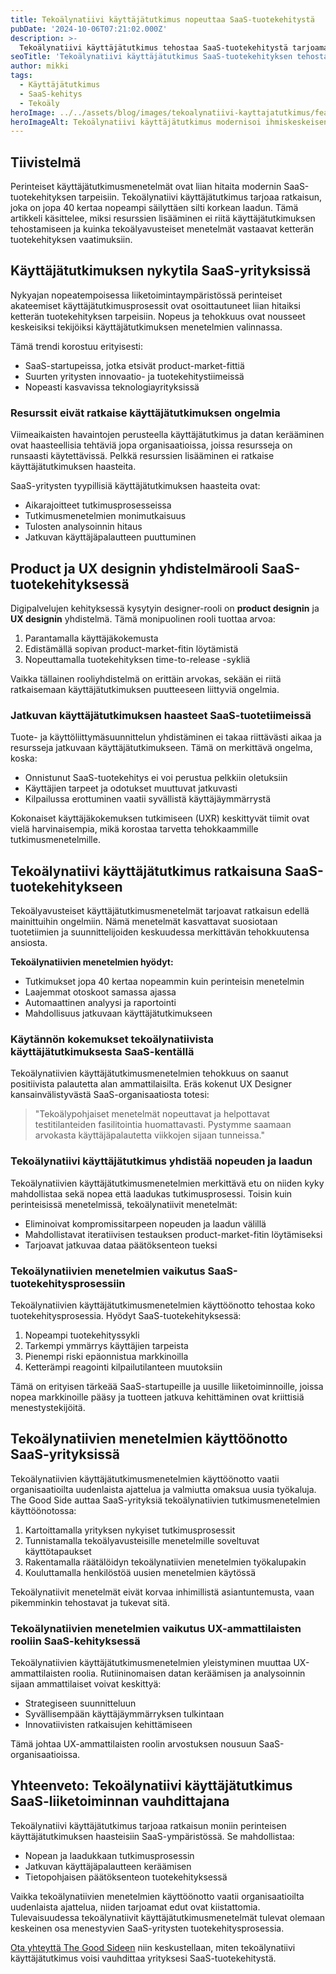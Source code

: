 ```yaml
---
title: Tekoälynatiivi käyttäjätutkimus nopeuttaa SaaS-tuotekehitystä
pubDate: '2024-10-06T07:21:02.000Z'
description: >-
  Tekoälynatiivi käyttäjätutkimus tehostaa SaaS-tuotekehitystä tarjoamalla jopa 40 kertaa nopeampia tutkimusprosesseja ilman laatukompromisseja. Tämä moderni lähestymistapa tukee ketterää kehitystä ja nopeampaa päätöksentekoa.
seoTitle: 'Tekoälynatiivi käyttäjätutkimus SaaS-tuotekehityksen tehostajana'
author: mikki
tags:
  - Käyttäjätutkimus
  - SaaS-kehitys
  - Tekoäly
heroImage: ../../assets/blog/images/tekoalynatiivi-kayttajatutkimus/featured.webp
heroImageAlt: Tekoälynatiivi käyttäjätutkimus modernisoi ihmiskeskeisen muotoilun
---
```


## Tiivistelmä

Perinteiset käyttäjätutkimusmenetelmät ovat liian hitaita modernin SaaS-tuotekehityksen tarpeisiin. Tekoälynatiivi käyttäjätutkimus tarjoaa ratkaisun, joka on jopa 40 kertaa nopeampi säilyttäen silti korkean laadun. Tämä artikkeli käsittelee, miksi resurssien lisääminen ei riitä käyttäjätutkimuksen tehostamiseen ja kuinka tekoälyavusteiset menetelmät vastaavat ketterän tuotekehityksen vaatimuksiin.

## Käyttäjätutkimuksen nykytila SaaS-yrityksissä

Nykyajan nopeatempoisessa liiketoimintaympäristössä perinteiset akateemiset käyttäjätutkimusprosessit ovat osoittautuneet liian hitaiksi ketterän tuotekehityksen tarpeisiin. Nopeus ja tehokkuus ovat nousseet keskeisiksi tekijöiksi käyttäjätutkimuksen menetelmien valinnassa.

Tämä trendi korostuu erityisesti:

* SaaS-startupeissa, jotka etsivät product-market-fittiä
* Suurten yritysten innovaatio- ja tuotekehitystiimeissä
* Nopeasti kasvavissa teknologiayrityksissä

### Resurssit eivät ratkaise käyttäjätutkimuksen ongelmia

Viimeaikaisten havaintojen perusteella käyttäjätutkimus ja datan kerääminen ovat haasteellisia tehtäviä jopa organisaatioissa, joissa resursseja on runsaasti käytettävissä. Pelkkä resurssien lisääminen ei ratkaise käyttäjätutkimuksen haasteita.

SaaS-yritysten tyypillisiä käyttäjätutkimuksen haasteita ovat:

* Aikarajoitteet tutkimusprosesseissa
* Tutkimusmenetelmien monimutkaisuus
* Tulosten analysoinnin hitaus
* Jatkuvan käyttäjäpalautteen puuttuminen

## Product ja UX designin yhdistelmärooli SaaS-tuotekehityksessä

Digipalvelujen kehityksessä kysytyin designer-rooli on **product designin** ja **UX designin** yhdistelmä. Tämä monipuolinen rooli tuottaa arvoa:

1. Parantamalla käyttäjäkokemusta
2. Edistämällä sopivan product-market-fitin löytämistä
3. Nopeuttamalla tuotekehityksen time-to-release -sykliä

Vaikka tällainen rooliyhdistelmä on erittäin arvokas, sekään ei riitä ratkaisemaan käyttäjätutkimuksen puutteeseen liittyviä ongelmia.

### Jatkuvan käyttäjätutkimuksen haasteet SaaS-tuotetiimeissä

Tuote- ja käyttöliittymäsuunnittelun yhdistäminen ei takaa riittävästi aikaa ja resursseja jatkuvaan käyttäjätutkimukseen. Tämä on merkittävä ongelma, koska:

* Onnistunut SaaS-tuotekehitys ei voi perustua pelkkiin oletuksiin
* Käyttäjien tarpeet ja odotukset muuttuvat jatkuvasti
* Kilpailussa erottuminen vaatii syvällistä käyttäjäymmärrystä

Kokonaiset käyttäjäkokemuksen tutkimiseen (UXR) keskittyvät tiimit ovat vielä harvinaisempia, mikä korostaa tarvetta tehokkaammille tutkimusmenetelmille.

## Tekoälynatiivi käyttäjätutkimus ratkaisuna SaaS-tuotekehitykseen

Tekoälyavusteiset käyttäjätutkimusmenetelmät tarjoavat ratkaisun edellä mainittuihin ongelmiin. Nämä menetelmät kasvattavat suosiotaan tuotetiimien ja suunnittelijoiden keskuudessa merkittävän tehokkuutensa ansiosta.

**Tekoälynatiivien menetelmien hyödyt:**

* Tutkimukset jopa 40 kertaa nopeammin kuin perinteisin menetelmin
* Laajemmat otoskoot samassa ajassa
* Automaattinen analyysi ja raportointi
* Mahdollisuus jatkuvaan käyttäjätutkimukseen

### Käytännön kokemukset tekoälynatiivista käyttäjätutkimuksesta SaaS-kentällä

Tekoälynatiivien käyttäjätutkimusmenetelmien tehokkuus on saanut positiivista palautetta alan ammattilaisilta. Eräs kokenut UX Designer kansainvälistyvästä SaaS-organisaatiosta totesi:

> "Tekoälypohjaiset menetelmät nopeuttavat ja helpottavat testitilanteiden fasilitointia huomattavasti. Pystymme saamaan arvokasta käyttäjäpalautetta viikkojen sijaan tunneissa."

### Tekoälynatiivi käyttäjätutkimus yhdistää nopeuden ja laadun

Tekoälynatiivien käyttäjätutkimusmenetelmien merkittävä etu on niiden kyky mahdollistaa sekä nopea että laadukas tutkimusprosessi. Toisin kuin perinteisissä menetelmissä, tekoälynatiivit menetelmät:

* Eliminoivat kompromissitarpeen nopeuden ja laadun välillä
* Mahdollistavat iteratiivisen testauksen product-market-fitin löytämiseksi
* Tarjoavat jatkuvaa dataa päätöksenteon tueksi

### Tekoälynatiivien menetelmien vaikutus SaaS-tuotekehitysprosessiin

Tekoälynatiivien käyttäjätutkimusmenetelmien käyttöönotto tehostaa koko tuotekehitysprosessia. Hyödyt SaaS-tuotekehityksessä:

1. Nopeampi tuotekehityssykli
2. Tarkempi ymmärrys käyttäjien tarpeista
3. Pienempi riski epäonnistua markkinoilla
4. Ketterämpi reagointi kilpailutilanteen muutoksiin

Tämä on erityisen tärkeää SaaS-startupeille ja uusille liiketoiminnoille, joissa nopea markkinoille pääsy ja tuotteen jatkuva kehittäminen ovat kriittisiä menestystekijöitä.

## Tekoälynatiivien menetelmien käyttöönotto SaaS-yrityksissä

Tekoälynatiivien käyttäjätutkimusmenetelmien käyttöönotto vaatii organisaatioilta uudenlaista ajattelua ja valmiutta omaksua uusia työkaluja. The Good Side auttaa SaaS-yrityksiä tekoälynatiivien tutkimusmenetelmien käyttöönotossa:

1. Kartoittamalla yrityksen nykyiset tutkimusprosessit
2. Tunnistamalla tekoälyavusteisille menetelmille soveltuvat käyttötapaukset
3. Rakentamalla räätälöidyn tekoälynatiivien menetelmien työkalupakin
4. Kouluttamalla henkilöstöä uusien menetelmien käytössä

Tekoälynatiivit menetelmät eivät korvaa inhimillistä asiantuntemusta, vaan pikemminkin tehostavat ja tukevat sitä.

### Tekoälynatiivien menetelmien vaikutus UX-ammattilaisten rooliin SaaS-kehityksessä

Tekoälynatiivien käyttäjätutkimusmenetelmien yleistyminen muuttaa UX-ammattilaisten roolia. Rutiininomaisen datan keräämisen ja analysoinnin sijaan ammattilaiset voivat keskittyä:

* Strategiseen suunnitteluun
* Syvällisempään käyttäjäymmärryksen tulkintaan
* Innovatiivisten ratkaisujen kehittämiseen

Tämä johtaa UX-ammattilaisten roolin arvostuksen nousuun SaaS-organisaatioissa.

## Yhteenveto: Tekoälynatiivi käyttäjätutkimus SaaS-liiketoiminnan vauhdittajana

Tekoälynatiivi käyttäjätutkimus tarjoaa ratkaisun moniin perinteisen käyttäjätutkimuksen haasteisiin SaaS-ympäristössä. Se mahdollistaa:

* Nopean ja laadukkaan tutkimusprosessin
* Jatkuvan käyttäjäpalautteen keräämisen
* Tietopohjaisen päätöksenteon tuotekehityksessä

Vaikka tekoälynatiivien menetelmien käyttöönotto vaatii organisaatioilta uudenlaista ajattelua, niiden tarjoamat edut ovat kiistattomia. Tulevaisuudessa tekoälynatiivit käyttäjätutkimusmenetelmät tulevat olemaan keskeinen osa menestyvien SaaS-yritysten tuotekehitysprosessia.

[Ota yhteyttä The Good Sideen](/fi/contact) niin keskustellaan, miten tekoälynatiivi käyttäjätutkimus voisi vauhdittaa yrityksesi SaaS-tuotekehitystä.